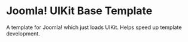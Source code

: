 # Joomla! UIKit Base Template
A template for Joomla! which just loads UIKit. Helps speed up template development.
